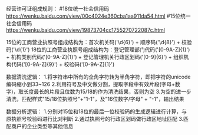 经营许可证组成规则：
#18位统一社会信用码 https://wenku.baidu.com/view/00c4024e360cba1aa911da54.html
#15位统一社会信用码 https://wenku.baidu.com/view/19873704cc1755270722087c.html

15位的工商营业执照号组成结构为：首次机关码('\d{6}') + 顺序码('\d{8}') + 校验码('\d{1}')
18位的工商营业执照号组成结构为：登记管理部门代码('[0-9A-Z]{1}') + 机构类别代码('[0-9A-Z]{1}') + 登记管理机关行政区划码('[0-9]{6}') + 组织机构代码('[0-9A-Z]{9}') + 校验码('[0-9A-Z]{1}')

数据清洗逻辑：
1.将字符串中所有的全角字符转为半角字符，即把字符的unicode编码缩小到33~126
2.利用符号及中文做分割，提取字段中有效片段(字母+数字)，取长度最长的片段且位数为15/18的作为清洗结果，否则为空
3.为空的进一步清洗，匹配样式"15/18位执照号"+"1-1"，及"16位数字/字母" + "-1"，输出结果

数据分析逻辑：
1.分别对15位和18位的最后一位校验码的生成逻辑进行计算，与原执照号校验码进行比对判断
2.通过执照号的行政区划码做行政区地址匹配
3.匹配商户的企业类型等其他信息
